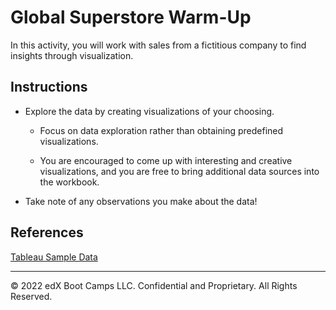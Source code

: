 # Global Superstore Warm-Up

In this activity, you will work with sales from a fictitious company to find insights through visualization.

## Instructions

* Explore the data by creating visualizations of your choosing.

  * Focus on data exploration rather than obtaining predefined visualizations.

  * You are encouraged to come up with interesting and creative visualizations, and you are free to bring additional data sources into the workbook.

* Take note of any observations you make about the data!

## References

[Tableau Sample Data](https://public.tableau.com/en-us/s/resources)

---

© 2022 edX Boot Camps LLC. Confidential and Proprietary. All Rights Reserved.
